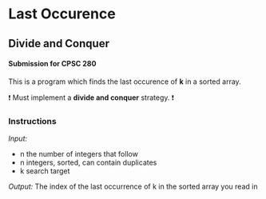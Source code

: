 # Last Occurence

## Divide and Conquer

#### Submission for CPSC 280

This is a program which finds the last occurence of **k** in a sorted array.

:exclamation: Must implement a **divide and conquer** strategy. :exclamation:

### Instructions
*Input:*  

* n                  the number of integers that follow
* n integers, sorted, can contain duplicates
* k                  search target

*Output:*  The index of the last occurrence of k in the sorted array you read in
